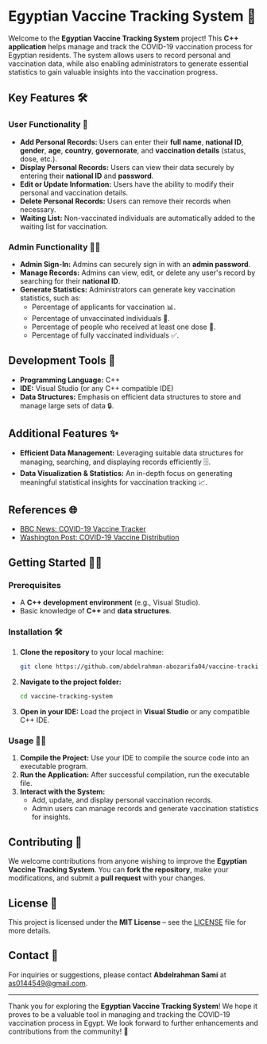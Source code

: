 

# Egyptian Vaccine Tracking System 💉

Welcome to the **Egyptian Vaccine Tracking System** project! This **C++ application** helps manage and track the COVID-19 vaccination process for Egyptian residents. The system allows users to record personal and vaccination data, while also enabling administrators to generate essential statistics to gain valuable insights into the vaccination progress.

## Key Features 🛠️

### User Functionality 👤

- **Add Personal Records:** Users can enter their **full name**, **national ID**, **gender**, **age**, **country**, **governorate**, and **vaccination details** (status, dose, etc.). 
- **Display Personal Records:** Users can view their data securely by entering their **national ID** and **password**.
- **Edit or Update Information:** Users have the ability to modify their personal and vaccination details.
- **Delete Personal Records:** Users can remove their records when necessary.
- **Waiting List:** Non-vaccinated individuals are automatically added to the waiting list for vaccination.

### Admin Functionality 👨‍💻

- **Admin Sign-In:** Admins can securely sign in with an **admin password**.
- **Manage Records:** Admins can view, edit, or delete any user's record by searching for their **national ID**.
- **Generate Statistics:** Administrators can generate key vaccination statistics, such as:
  - Percentage of applicants for vaccination 📊.
  - Percentage of unvaccinated individuals 🏥.
  - Percentage of people who received at least one dose 💉.
  - Percentage of fully vaccinated individuals ✅.

## Development Tools 🔧

- **Programming Language:** C++
- **IDE:** Visual Studio (or any C++ compatible IDE)
- **Data Structures:** Emphasis on efficient data structures to store and manage large sets of data 🔒.

## Additional Features ✨

- **Efficient Data Management:** Leveraging suitable data structures for managing, searching, and displaying records efficiently 🗄️.
- **Data Visualization & Statistics:** An in-depth focus on generating meaningful statistical insights for vaccination tracking 📈.

## References 🌐

- [BBC News: COVID-19 Vaccine Tracker](https://www.bbc.com/news/health-57646638)
- [Washington Post: COVID-19 Vaccine Distribution](https://www.washingtonpost.com/graphics/2020/health/covid-vaccine-update/)

## Getting Started 🏃‍♂️

### Prerequisites

- A **C++ development environment** (e.g., Visual Studio).
- Basic knowledge of **C++** and **data structures**.

### Installation 🛠️

1. **Clone the repository** to your local machine:

    ```sh
    git clone https://github.com/abdelrahman-abozarifa04/vaccine-tracking-system.git
    ```

2. **Navigate to the project folder:**

    ```sh
    cd vaccine-tracking-system
    ```

3. **Open in your IDE:** Load the project in **Visual Studio** or any compatible C++ IDE.

### Usage 👨‍💻

1. **Compile the Project:** Use your IDE to compile the source code into an executable program.
2. **Run the Application:** After successful compilation, run the executable file.
3. **Interact with the System:**
    - Add, update, and display personal vaccination records.
    - Admin users can manage records and generate vaccination statistics for insights.

## Contributing 🤝

We welcome contributions from anyone wishing to improve the **Egyptian Vaccine Tracking System**. You can **fork the repository**, make your modifications, and submit a **pull request** with your changes.

## License 📝

This project is licensed under the **MIT License** – see the [LICENSE](LICENSE) file for more details.

## Contact 📧

For inquiries or suggestions, please contact **Abdelrahman Sami** at [as0144549@gmail.com](mailto:as0144549@gmail.com).

---

Thank you for exploring the **Egyptian Vaccine Tracking System**! We hope it proves to be a valuable tool in managing and tracking the COVID-19 vaccination process in Egypt. We look forward to further enhancements and contributions from the community! 💪
